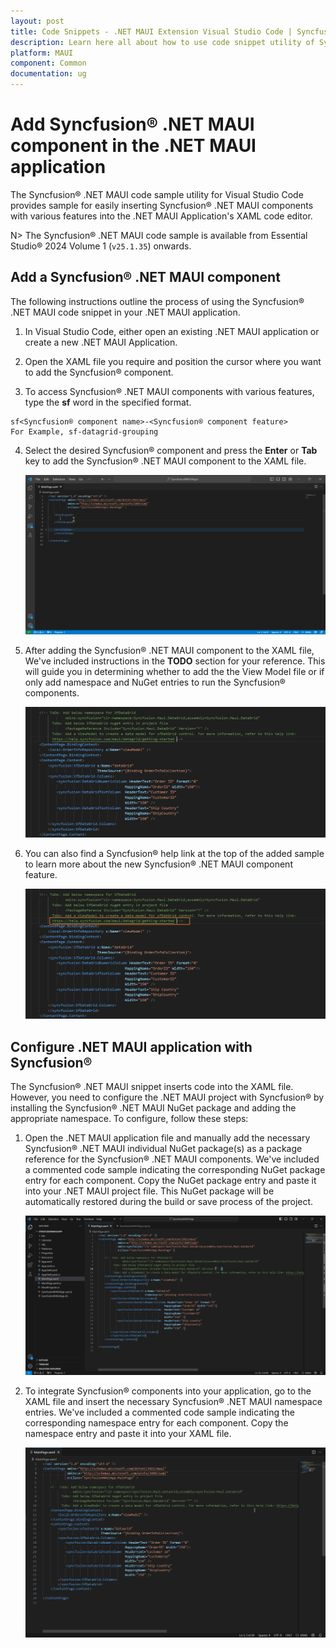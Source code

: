 ```yaml
---
layout: post
title: Code Snippets - .NET MAUI Extension Visual Studio Code | Syncfusion
description: Learn here all about how to use code snippet utility of Syncfusion .NET MAUI Extension for Visual Studio Code and much more.
platform: MAUI
component: Common
documentation: ug
---
```


# Add Syncfusion® .NET MAUI component in the .NET MAUI application

The Syncfusion® .NET MAUI code sample utility for Visual Studio Code provides sample for easily inserting Syncfusion® .NET MAUI components with various features into the .NET MAUI Application's XAML code editor.

N> The Syncfusion® .NET MAUI code sample is available from Essential Studio® 2024 Volume 1 (`v25.1.35`) onwards.

## Add a Syncfusion® .NET MAUI component

The following instructions outline the process of using the Syncfusion® .NET MAUI code snippet in your .NET MAUI application.

1.	In Visual Studio Code, either open an existing .NET MAUI application or create a new .NET MAUI Application.

2.	Open the XAML file you require and position the cursor where you want to add the Syncfusion® component.

3.	To access Syncfusion® .NET MAUI components with various features, type the **sf** word in the specified format.

```
sf<Syncfusion® component name>-<Syncfusion® component feature>
For Example, sf-datagrid-grouping
```

4.	Select the desired Syncfusion® component and press the **Enter** or **Tab** key to add the Syncfusion® .NET MAUI component to the XAML file. 

      ![Code Snippet](images/MAUI_CodeSnippets.gif)

5.	After adding the Syncfusion® .NET MAUI component to the XAML file, We've included instructions in the **TODO** section for your reference. This will guide you in determining whether to add the the View Model file or if only add namespace and NuGet entries to run the Syncfusion® components.

     ![Comment](images/Comment.png)

6.	You can also find a Syncfusion® help link at the top of the added sample to learn more about the new Syncfusion® .NET MAUI component feature.

     ![Help](images/Help.png)

## Configure .NET MAUI application with Syncfusion®

The Syncfusion® .NET MAUI snippet inserts code into the XAML file. However, you need to configure the .NET MAUI project with Syncfusion® by installing the Syncfusion® .NET MAUI NuGet package and adding the appropriate namespace. To configure, follow these steps:

1.	Open the .NET MAUI application file and manually add the necessary Syncfusion® .NET MAUI individual NuGet package(s) as a package reference for the Syncfusion® .NET MAUI components. We've included a commented code sample indicating the corresponding NuGet package entry for each component. Copy the NuGet package entry and paste it into your .NET MAUI project file. This NuGet package will be automatically restored during the build or save process of the project.

     ![NuGet Package](images/NuGetEntry.gif)

2.	To integrate Syncfusion® components into your application, go to the XAML file and insert the necessary Syncfusion® .NET MAUI namespace entries. We've included a commented code sample indicating the corresponding namespace entry for each component. Copy the namespace entry and paste it into your XAML file.

    ![Namespace](images/NamespaceEntry.gif)